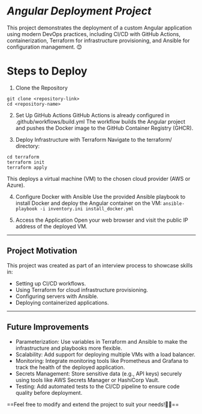 # ***Angular Deployment Project***
This project demonstrates the deployment of a custom Angular application using modern DevOps practices, including CI/CD with GitHub Actions, containerization, Terraform for infrastructure provisioning, and Ansible for configuration management. 😊

# Steps to Deploy
1. Clone the Repository
```
git clone <repository-link>
cd <repository-name>
```
2. Set Up GitHub Actions
GitHub Actions is already configured in .github/workflows/build.yml
The workflow builds the Angular project and pushes the Docker image to the GitHub Container Registry (GHCR).

3. Deploy Infrastructure with Terraform
Navigate to the terraform/ directory:
```
cd terraform
terraform init
terraform apply
```
This deploys a virtual machine (VM) to the chosen cloud provider (AWS or Azure).

4. Configure Docker with Ansible
Use the provided Ansible playbook to install Docker and deploy the Angular container on the VM:
`ansible-playbook -i inventory.ini install_docker.yml`

5. Access the Application
Open your web browser and visit the public IP address of the deployed VM.
---

## Project Motivation
This project was created as part of an interview process to showcase skills in:

- Setting up CI/CD workflows.
- Using Terraform for cloud infrastructure provisioning.
- Configuring servers with Ansible.
- Deploying containerized applications.

---
## Future Improvements

- Parameterization: Use variables in Terraform and Ansible to make the infrastructure and playbooks more flexible.
- Scalability: Add support for deploying multiple VMs with a load balancer.
- Monitoring: Integrate monitoring tools like Prometheus and Grafana to track the health of the deployed application.
- Secrets Management: Store sensitive data (e.g., API keys) securely using tools like AWS Secrets Manager or HashiCorp Vault.
- Testing: Add automated tests to the CI/CD pipeline to ensure code quality before deployment.

==Feel free to modify and extend the project to suit your needs!💫🥳==
